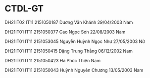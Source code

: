 # CTDL-GT
DH21IT02 IT11 2151050187 Dương Văn Khánh 29/04/2003 Nam

DH21IT01 IT11 2151050377 Cao Ngọc Sơn 22/08/2003 Nam

DH21IT01 IT11 2151053045 Nguyễn Huỳnh Ngọc Như 27/05/2003 Nữ

DH21IT01 IT11 2151050415 Đặng Trung Thắng 06/12/2002 Nam

DH21IT01 IT11 2151050423 Hà Phúc Thiện Nam

DH21IT01 IT11 2151050043 Huỳnh Nguyên Chương 13/05/2003 Nam
